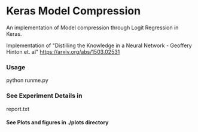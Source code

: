# Keras Model Compression 

An implementation of Model compression through Logit Regression in Keras.

Implementation of "Distilling the Knowledge in a Neural Network - Geoffery Hinton et. al" https://arxiv.org/abs/1503.02531


### Usage 

python runme.py 


### See Experiment Details in 
report.txt

#### See Plots and figures in ./plots directory 


